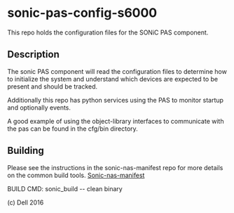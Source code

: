 # sonic-pas-config-s6000
This repo holds the configuration files for the SONiC PAS component.

## Description
The sonic PAS component will read the configuration files to determine how to initialize the system and understand which devices are expected to be present and should be tracked.


Additionally this repo has python services using the PAS to monitor startup and optionally events.


A good example of using the object-library interfaces to communicate with the pas can be found in the cfg/bin directory.


Building
--------
Please see the instructions in the sonic-nas-manifest repo for more details on the common build tools.  [Sonic-nas-manifest](https://stash.force10networks.com/projects/SONIC/repos/sonic-nas-manifest/browse)

BUILD CMD: sonic_build -- clean binary

(c) Dell 2016
